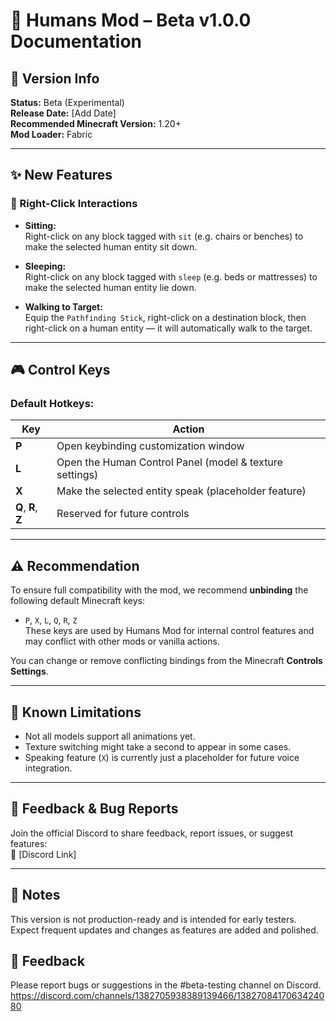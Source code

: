# 📘 Humans Mod – Beta v1.0.0 Documentation

## 🔧 Version Info
**Status:** Beta (Experimental)  
**Release Date:** [Add Date]  
**Recommended Minecraft Version:** 1.20+  
**Mod Loader:** Fabric

---

## ✨ New Features

### 🔲 Right-Click Interactions
- **Sitting:**  
  Right-click on any block tagged with `sit` (e.g. chairs or benches) to make the selected human entity sit down.
  
- **Sleeping:**  
  Right-click on any block tagged with `sleep` (e.g. beds or mattresses) to make the selected human entity lie down.

- **Walking to Target:**  
  Equip the `Pathfinding Stick`, right-click on a destination block, then right-click on a human entity — it will automatically walk to the target.

---

## 🎮 Control Keys

### Default Hotkeys:
| Key | Action |
|-----|--------|
| **P** | Open keybinding customization window |
| **L** | Open the Human Control Panel (model & texture settings) |
| **X** | Make the selected entity speak (placeholder feature) |
| **Q**, **R**, **Z** | Reserved for future controls |

---

## ⚠️ Recommendation
To ensure full compatibility with the mod, we recommend **unbinding** the following default Minecraft keys:
- `P`, `X`, `L`, `Q`, `R`, `Z`  
These keys are used by Humans Mod for internal control features and may conflict with other mods or vanilla actions.

You can change or remove conflicting bindings from the Minecraft **Controls Settings**.

---

## 🧪 Known Limitations
- Not all models support all animations yet.  
- Texture switching might take a second to appear in some cases.  
- Speaking feature (`X`) is currently just a placeholder for future voice integration.

---

## 💬 Feedback & Bug Reports
Join the official Discord to share feedback, report issues, or suggest features:  
🔗 [Discord Link]

---

## 🧠 Notes
This version is not production-ready and is intended for early testers. Expect frequent updates and changes as features are added and polished.

## 💬 Feedback
Please report bugs or suggestions in the #beta-testing channel on Discord.
https://discord.com/channels/1382705938389139466/1382708417063424080
